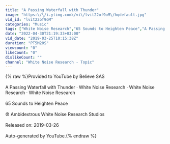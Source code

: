 ```yaml
---
title: "A Passing Waterfall with Thunder"
image: "https:\/\/i.ytimg.com\/vi\/lvit22of9oM\/hqdefault.jpg"
vid_id: "lvit22of9oM"
categories: "Music"
tags: ["White Noise Research","65 Sounds to Heighten Peace","A Passing Waterfall with Thunder"]
date: "2022-04-30T21:19:33+03:00"
vid_date: "2019-03-25T10:15:38Z"
duration: "PT5M20S"
viewcount: "0"
likeCount: "0"
dislikeCount: ""
channel: "White Noise Research - Topic"
---
```

{% raw %}Provided to YouTube by Believe SAS<br /><br />A Passing Waterfall with Thunder · White Noise Research · White Noise Research · White Noise Research<br /><br />65 Sounds to Heighten Peace<br /><br />℗ Ambidextrous White Noise Research Studios<br /><br />Released on: 2019-03-26<br /><br />Auto-generated by YouTube.{% endraw %}
